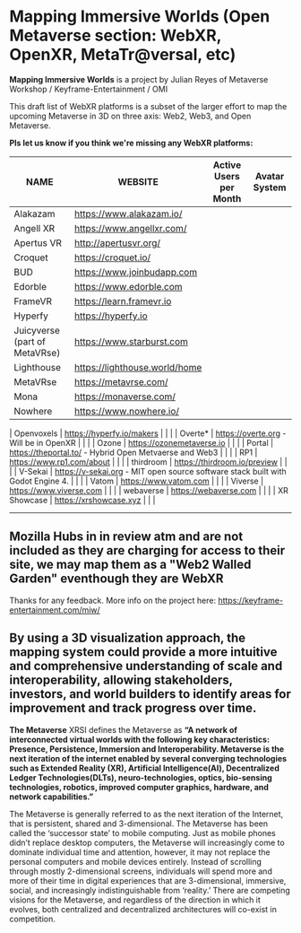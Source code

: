 # Mapping Immersive Worlds (Open Metaverse section: WebXR, OpenXR, MetaTr@versal, etc)

**Mapping Immersive Worlds** is a project by Julian Reyes of Metaverse Workshop / Keyframe-Entertainment / OMI

This draft list of WebXR platforms is a subset of the larger effort to map the upcoming Metaverse in 3D on three axis: Web2, Web3, and Open Metaverse.

**Pls let us know if you think we're missing any WebXR platforms:**

| NAME | WEBSITE | Active Users per Month | Avatar System |
| ---- | ------- | ---------------------- | ------------- |
| Alakazam | https://www.alakazam.io/ | | |
| Angell XR | https://www.angellxr.com/ | | |
| Apertus VR | http://apertusvr.org/ | | |
| Croquet | https://croquet.io/ | | |
| BUD | https://www.joinbudapp.com | | |
| Edorble	| https://www.edorble.com | | |
| FrameVR	 | https://learn.framevr.io | | |
| Hyperfy	| https://hyperfy.io | | |
| Juicyverse (part of MetaVRse) | https://www.starburst.com | | |
| Lighthouse | https://lighthouse.world/home | | |
| MetaVRse | https://metavrse.com/ | | |
| Mona | https://monaverse.com/ | | |
| Nowhere | https://www.nowhere.io/ | | |

| Openvoxels | https://hyperfy.io/makers | | |
| Overte* | https://overte.org - Will be in OpenXR | | |
| Ozone | https://ozonemetaverse.io | | |
| Portal | https://theportal.to/ - Hybrid Open Metvaerse and Web3 | | |
| RP1 | https://www.rp1.com/about | | |
| thirdroom | https://thirdroom.io/preview | | |
| V-Sekai | https://v-sekai.org - MIT open source software stack built with Godot Engine 4. | | |
| Vatom	| https://www.vatom.com | | |
| Viverse	| https://www.viverse.com | | |
| webaverse	| https://webaverse.com | | |
| XR Showcase | https://xrshowcase.xyz | | |

------ 
Mozilla Hubs in in review atm and are not included as they are charging for access to their site, we may map them as a "Web2 Walled Garden" eventhough they are WebXR
-------

Thanks for any feedback. More info on the project here: https://keyframe-entertainment.com/miw/

By using a 3D visualization approach, the mapping system could provide a more intuitive and comprehensive understanding of scale and interoperability, allowing stakeholders, investors, and world builders to identify areas for improvement and track progress over time.
------------------------------------------------------------------------
**The Metaverse**
XRSI defines the Metaverse as **“A network of interconnected virtual worlds with the following key characteristics: Presence, Persistence, Immersion and Interoperability. Metaverse is the next iteration of the internet enabled by several converging technologies such as Extended Reality (XR), Artificial Intelligence(AI), Decentralized Ledger Technologies(DLTs), neuro-technologies, optics, bio-sensing technologies, robotics, improved computer graphics, hardware, and network capabilities.”**

The Metaverse is generally referred to as the next iteration of the Internet, that is persistent, shared and 3-dimensional. The Metaverse has been called the ‘successor state’ to mobile computing. Just as mobile phones didn’t replace desktop computers, the Metaverse will increasingly come to dominate individual time and attention, however, it may not replace the personal computers and mobile devices entirely. Instead of scrolling through mostly 2-dimensional screens, individuals will spend more and more of their time in digital experiences that are 3-dimensional, immersive, social, and increasingly indistinguishable from ‘reality.’ There are competing visions for the Metaverse, and regardless of the direction in which it evolves, both centralized and decentralized architectures will co-exist in competition.


